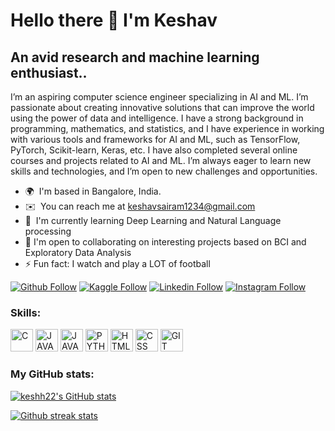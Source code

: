 # Hello there 👋 I'm Keshav
## An avid research and machine learning enthusiast..
I’m an aspiring computer science engineer specializing in AI and ML. I’m passionate about creating innovative solutions that can improve the world using the power of data and intelligence.  I have a strong background in programming, mathematics, and statistics, and I have experience in working with various tools and frameworks for AI and ML, such as TensorFlow, PyTorch, Scikit-learn, Keras, etc. I have also completed several online courses and projects related to AI and ML.  I’m always eager to learn new skills and technologies, and I’m open to new challenges and opportunities.

* 🌍  I'm based in Bangalore, India.
* ✉️  You can reach me at [keshavsairam1234@gmail.com](mailto:keshavsairam1234@gmail.com)
* 🧠  I'm currently learning Deep Learning and Natural Language processing
* 🤝  I'm open to collaborating on interesting projects based on BCI and Exploratory Data Analysis
* ⚡ Fun fact: I watch and play a LOT of football

[![Github Follow](https://img.shields.io/badge/Github-100000?style=plastic&logo=github&logoColor=white)](https://github.com/keshh22)
[![Kaggle Follow](https://img.shields.io/badge/Kaggle-20BEFF?style=plastic&logo=kaggle&logoColor=white)](https://kaggle.com/keshh22)
[![Linkedin Follow](https://img.shields.io/badge/Linkedin-0077B5?style=plastic&logo=linkedin&logoColor=white)](https://www.linkedin.com/in/kesh22/)
[![Instagram Follow](https://img.shields.io/badge/Instagram-E4405F?style=plastic&logo=instagram&logoColor=white)](https://instagram.com/whoiskesh)


<h3 align="left">Skills:</h3>
<p align="left">

<a href="https://docs.microsoft.com/en-us/cpp/?view=msvc-170" target="_blank" rel="noreferrer"><img src="https://cdn.jsdelivr.net/gh/devicons/devicon/icons/c/c-original.svg" width="36" height="36" alt="C" /></a>
<a href="https://docs.oracle.com/en/java/" target="_blank" rel="noreferrer"><img src="https://cdn.jsdelivr.net/gh/devicons/devicon/icons/java/java-original.svg" width="36" height="36" alt="JAVA" /></a>
<a href="https://www.javascript.com/" target="_blank" rel="noreferrer"><img src="https://cdn.jsdelivr.net/gh/devicons/devicon/icons/javascript/javascript-original.svg" width="36" height="36" alt="JAVASCRIPT" /></a>
<a href="https://www.python.org/" target="_blank" rel="noreferrer"><img src="https://cdn.jsdelivr.net/gh/devicons/devicon/icons/python/python-original.svg" width="36" height="36" alt="PYTHON" /></a>
<a href="https://developer.mozilla.org/en-US/docs/Web/HTML" target="_blank" rel="noreferrer"><img src="https://cdn.jsdelivr.net/gh/devicons/devicon/icons/html5/html5-original.svg" width="36" height="36" alt="HTML" /></a> 
<a href="https://developer.mozilla.org/en-US/docs/Web/CSS" target="_blank" rel="noreferrer"><img src="https://cdn.jsdelivr.net/gh/devicons/devicon/icons/css3/css3-original.svg" width="36" height="36" alt="CSS" /></a> 
<a href="https://git-scm.com/" target="_blank" rel="noreferrer"><img src="https://cdn.jsdelivr.net/gh/devicons/devicon/icons/git/git-original.svg" width="36" height="36" alt="GIT" /></a>

</p>



<h3 align="left">My GitHub stats:</h3>
<a href="http://www.github.com/keshh22"><img src="https://github-readme-stats.vercel.app/api?username=keshh22&show_icons=true&title_color=70a5fd&icon_color=bf91f3&text_color=38bdae&bg_color=1a1b27&hide_border=true" alt="keshh22's GitHub stats" /></a>

<a href="http://www.github.com/keshh22"><img src="https://github-readme-streak-stats.herokuapp.com/?user=keshh22&stroke=70a5fd&background=1a1b27&ring=70a5fd&fire=bf91f3&currStreakNum=bf91f3&currStreakLabel=bf91f3&sideNums=70a5fd&sideLabels=70a5fd&dates=38bdae&hide_border=true" alt="Github streak stats"/></a>





